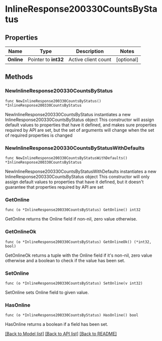 # InlineResponse200330CountsByStatus

## Properties

Name | Type | Description | Notes
------------ | ------------- | ------------- | -------------
**Online** | Pointer to **int32** | Active client count | [optional] 

## Methods

### NewInlineResponse200330CountsByStatus

`func NewInlineResponse200330CountsByStatus() *InlineResponse200330CountsByStatus`

NewInlineResponse200330CountsByStatus instantiates a new InlineResponse200330CountsByStatus object
This constructor will assign default values to properties that have it defined,
and makes sure properties required by API are set, but the set of arguments
will change when the set of required properties is changed

### NewInlineResponse200330CountsByStatusWithDefaults

`func NewInlineResponse200330CountsByStatusWithDefaults() *InlineResponse200330CountsByStatus`

NewInlineResponse200330CountsByStatusWithDefaults instantiates a new InlineResponse200330CountsByStatus object
This constructor will only assign default values to properties that have it defined,
but it doesn't guarantee that properties required by API are set

### GetOnline

`func (o *InlineResponse200330CountsByStatus) GetOnline() int32`

GetOnline returns the Online field if non-nil, zero value otherwise.

### GetOnlineOk

`func (o *InlineResponse200330CountsByStatus) GetOnlineOk() (*int32, bool)`

GetOnlineOk returns a tuple with the Online field if it's non-nil, zero value otherwise
and a boolean to check if the value has been set.

### SetOnline

`func (o *InlineResponse200330CountsByStatus) SetOnline(v int32)`

SetOnline sets Online field to given value.

### HasOnline

`func (o *InlineResponse200330CountsByStatus) HasOnline() bool`

HasOnline returns a boolean if a field has been set.


[[Back to Model list]](../README.md#documentation-for-models) [[Back to API list]](../README.md#documentation-for-api-endpoints) [[Back to README]](../README.md)


